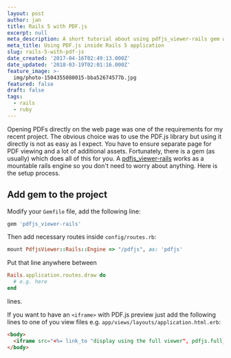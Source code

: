 ```yaml
---
layout: post
author: jan
title: Rails 5 with PDF.js
excerpt: null
meta_description: A short tutorial about using pdfjs_viewer-rails gem with Rails 5 application.
meta_title: Using PDF.js inside Rails 5 application
slug: rails-5-with-pdf-js
date_created: '2017-04-16T02:49:13.000Z'
date_updated: '2018-03-19T02:01:16.000Z'
feature_image: >-
  img/photo-1504355080015-bba52674577b.jpg
featured: false
draft: false
tags:
  - rails
  - ruby
---
```

Opening PDFs directly on the web page was one of the requirements for my recent project. The obvious choice was to use the PDF.js library but using it directly is not as easy as I expect. You have to ensure separate page for PDF viewing and a lot of additional assets.
Fortunately, there is a gem (as usually) which does all of this for you. A [pdfjs_viewer-rails](https://github.com/senny/pdfjs_viewer-rails) works as a mountable rails engine so you don't need to worry about anything. Here is the setup process.

## Add gem to the project

Modify your `Gemfile` file, add the following line:
```ruby
gem 'pdfjs_viewer-rails'
```

Then add necessary routes inside `config/routes.rb`:
```ruby
mount PdfjsViewer::Rails::Engine => "/pdfjs", as: 'pdfjs'
```
Put that line anywhere between
```ruby
Rails.application.routes.draw do
  # e.g. here
end
```
lines.

If you want to have an `<iframe>` with PDF.js preview just add the following lines to one of you view files e.g. `app/views/layouts/application.html.erb`:
```html
<body>
  <iframe src="<%= link_to "display using the full viewer", pdfjs.full_path(file: "/sample.pdf") %>"></iframe>
</body>
```
